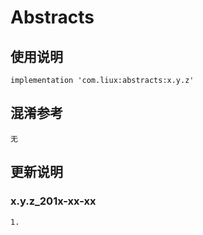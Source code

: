 Abstracts
===

使用说明
---
```
implementation 'com.liux:abstracts:x.y.z'
```

混淆参考
---
```
无
```

更新说明
---
### x.y.z_201x-xx-xx
    1.